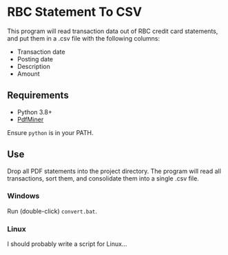 # RBC Statement To CSV

This program will read transaction data out of RBC credit card statements, and put them in a .csv file with the following columns:

- Transaction date
- Posting date
- Description
- Amount

## Requirements
- Python 3.8+
- [PdfMiner](https://github.com/euske/pdfminer)

Ensure `python` is in your PATH.

## Use
Drop all PDF statements into the project directory. The program will read all transactions, sort them, and consolidate them into a single .csv file.

### Windows
Run (double-click) `convert.bat`.

### Linux
I should probably write a script for Linux...